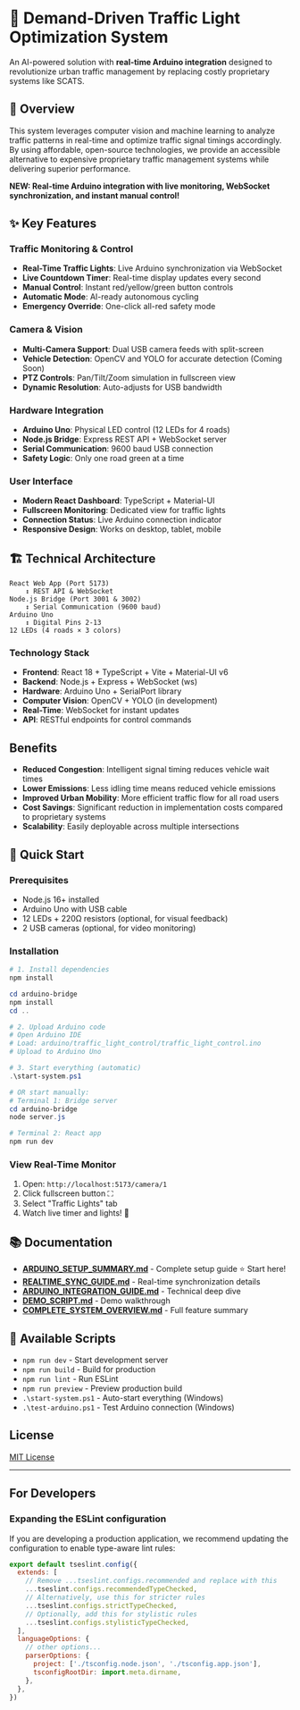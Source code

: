 # 🚦 Demand-Driven Traffic Light Optimization System

An AI-powered solution with **real-time Arduino integration** designed to revolutionize urban traffic management by replacing costly proprietary systems like SCATS.

## 🌟 Overview

This system leverages computer vision and machine learning to analyze traffic patterns in real-time and optimize traffic signal timings accordingly. By using affordable, open-source technologies, we provide an accessible alternative to expensive proprietary traffic management systems while delivering superior performance.

**NEW: Real-time Arduino integration with live monitoring, WebSocket synchronization, and instant manual control!**

## ✨ Key Features

### Traffic Monitoring & Control
- **Real-Time Traffic Lights**: Live Arduino synchronization via WebSocket
- **Live Countdown Timer**: Real-time display updates every second
- **Manual Control**: Instant red/yellow/green button controls
- **Automatic Mode**: AI-ready autonomous cycling
- **Emergency Override**: One-click all-red safety mode

### Camera & Vision
- **Multi-Camera Support**: Dual USB camera feeds with split-screen
- **Vehicle Detection**: OpenCV and YOLO for accurate detection (Coming Soon)
- **PTZ Controls**: Pan/Tilt/Zoom simulation in fullscreen view
- **Dynamic Resolution**: Auto-adjusts for USB bandwidth

### Hardware Integration
- **Arduino Uno**: Physical LED control (12 LEDs for 4 roads)
- **Node.js Bridge**: Express REST API + WebSocket server
- **Serial Communication**: 9600 baud USB connection
- **Safety Logic**: Only one road green at a time

### User Interface
- **Modern React Dashboard**: TypeScript + Material-UI
- **Fullscreen Monitoring**: Dedicated view for traffic lights
- **Connection Status**: Live Arduino connection indicator
- **Responsive Design**: Works on desktop, tablet, mobile

## 🏗️ Technical Architecture

```
React Web App (Port 5173)
    ↕ REST API & WebSocket
Node.js Bridge (Port 3001 & 3002)
    ↕ Serial Communication (9600 baud)
Arduino Uno
    ↕ Digital Pins 2-13
12 LEDs (4 roads × 3 colors)
```

### Technology Stack

- **Frontend**: React 18 + TypeScript + Vite + Material-UI v6
- **Backend**: Node.js + Express + WebSocket (ws)
- **Hardware**: Arduino Uno + SerialPort library
- **Computer Vision**: OpenCV + YOLO (in development)
- **Real-Time**: WebSocket for instant updates
- **API**: RESTful endpoints for control commands

## Benefits

- **Reduced Congestion**: Intelligent signal timing reduces vehicle wait times
- **Lower Emissions**: Less idling time means reduced vehicle emissions
- **Improved Urban Mobility**: More efficient traffic flow for all road users
- **Cost Savings**: Significant reduction in implementation costs compared to proprietary systems
- **Scalability**: Easily deployable across multiple intersections

## 🚀 Quick Start

### Prerequisites
- Node.js 16+ installed
- Arduino Uno with USB cable
- 12 LEDs + 220Ω resistors (optional, for visual feedback)
- 2 USB cameras (optional, for video monitoring)

### Installation

```powershell
# 1. Install dependencies
npm install

cd arduino-bridge
npm install
cd ..

# 2. Upload Arduino code
# Open Arduino IDE
# Load: arduino/traffic_light_control/traffic_light_control.ino
# Upload to Arduino Uno

# 3. Start everything (automatic)
.\start-system.ps1

# OR start manually:
# Terminal 1: Bridge server
cd arduino-bridge
node server.js

# Terminal 2: React app
npm run dev
```

### View Real-Time Monitor

1. Open: `http://localhost:5173/camera/1`
2. Click fullscreen button ⛶
3. Select "Traffic Lights" tab
4. Watch live timer and lights! 🎉

## 📚 Documentation

- **[ARDUINO_SETUP_SUMMARY.md](./ARDUINO_SETUP_SUMMARY.md)** - Complete setup guide ⭐ Start here!
- **[REALTIME_SYNC_GUIDE.md](./REALTIME_SYNC_GUIDE.md)** - Real-time synchronization details
- **[ARDUINO_INTEGRATION_GUIDE.md](./ARDUINO_INTEGRATION_GUIDE.md)** - Technical deep dive
- **[DEMO_SCRIPT.md](./DEMO_SCRIPT.md)** - Demo walkthrough
- **[COMPLETE_SYSTEM_OVERVIEW.md](./COMPLETE_SYSTEM_OVERVIEW.md)** - Full feature summary

## 🎯 Available Scripts

- `npm run dev` - Start development server
- `npm run build` - Build for production
- `npm run lint` - Run ESLint
- `npm run preview` - Preview production build
- `.\start-system.ps1` - Auto-start everything (Windows)
- `.\test-arduino.ps1` - Test Arduino connection (Windows)

## License

[MIT License](LICENSE)

---

## For Developers

### Expanding the ESLint configuration

If you are developing a production application, we recommend updating the configuration to enable type-aware lint rules:

```js
export default tseslint.config({
  extends: [
    // Remove ...tseslint.configs.recommended and replace with this
    ...tseslint.configs.recommendedTypeChecked,
    // Alternatively, use this for stricter rules
    ...tseslint.configs.strictTypeChecked,
    // Optionally, add this for stylistic rules
    ...tseslint.configs.stylisticTypeChecked,
  ],
  languageOptions: {
    // other options...
    parserOptions: {
      project: ['./tsconfig.node.json', './tsconfig.app.json'],
      tsconfigRootDir: import.meta.dirname,
    },
  },
})
```
```